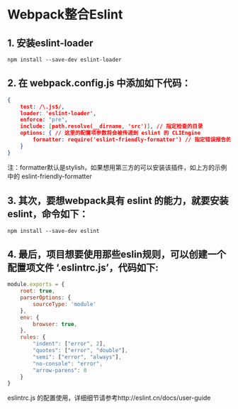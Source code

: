 # Webpack整合Eslint

## 1. 安装eslint-loader

```shell
npm install --save-dev eslint-loader
```
## 2. 在 webpack.config.js 中添加如下代码：

```json
{
    test: /\.js$/,
    loader: 'eslint-loader',
    enforce: "pre",
    include: [path.resolve(__dirname, 'src')], // 指定检查的目录
    options: { // 这里的配置项参数将会被传递到 eslint 的 CLIEngine 
        formatter: require('eslint-friendly-formatter') // 指定错误报告的格式规范
    }
}
```
注：formatter默认是stylish，如果想用第三方的可以安装该插件，如上方的示例中的 eslint-friendly-formatter

## 3. 其次，要想webpack具有 eslint 的能力，就要安装eslint，命令如下：

```shell
npm install --save-dev eslint
```

## 4. 最后，项目想要使用那些eslin规则，可以创建一个配置项文件 ‘.eslintrc.js’，代码如下:

```js
module.exports = {
    root: true, 
    parserOptions: {
        sourceType: 'module'
    },
    env: {
        browser: true,
    },
    rules: {
        "indent": ["error", 2],
        "quotes": ["error", "double"],
        "semi": ["error", "always"],
        "no-console": "error",
        "arrow-parens": 0
    }
}
```

eslintrc.js 的配置使用，详细细节请参考http://eslint.cn/docs/user-guide
